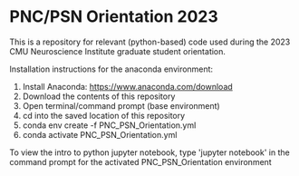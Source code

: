 # PNC/PSN Orientation 2023

This is a repository for relevant (python-based) code used during the 2023 CMU Neuroscience Institute graduate student orientation. 

Installation instructions for the anaconda environment:

1. Install Anaconda: https://www.anaconda.com/download
2. Download the contents of this repository
3. Open terminal/command prompt (base environment)
4. cd into the saved location of this repository
5. conda env create -f PNC_PSN_Orientation.yml
6. conda activate PNC_PSN_Orientation.yml

To view the intro to python jupyter notebook, type  'jupyter notebook' in the command prompt for the activated PNC_PSN_Orientation environment
